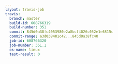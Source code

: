 ```yaml
---
layout: travis-job
travis:
  branch: master
  build-id: 608766319
  build-number: 351
  commit: 845d0a38fc4053980e2a8bcf4026c052e1e6815c
  commit-range: a3d038401c42...845d0a38fc40
  job-id: 608766320
  job-number: 351.1
  os-name: linux
  test-result: 0
---
```

